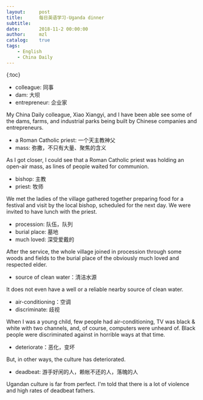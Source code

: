 ```yaml
---
layout:     post
title:      每日英语学习-Uganda dinner
subtitle:   
date:       2018-11-2 00:00:00
author:     mzl
catalog:    true
tags:
    - English
    - China Daily
---
```


{:toc}

* colleague: 同事
* dam: 大坝
* entrepreneur: 企业家

My China Daily colleague, Xiao Xiangyi, and I have been able see some of the dams, farms, and industrial parks being built by Chinese companies and entrepreneurs.

* a Roman Catholic priest: 一个天主教神父
* mass: 弥撒，不只有大量、聚焦的含义

As I got closer, I could see that a Roman Catholic priest was holding an open-air mass, as lines of people waited for communion.

* bishop: 主教
* priest: 牧师

We met the ladies of the village gathered together preparing food for a festival and visit by the local bishop, scheduled for the next day. We were invited to have lunch with the priest.

* procession: 队伍，队列
* burial place: 墓地
* much loved: 深受爱戴的

After the service, the whole village joined in procession through some woods and fields to the burial place of the obviously much loved and respected elder.

* source of clean water：清洁水源

It does not even have a well or a reliable nearby source of clean water.

* air-conditioning：空调
* discriminate: 歧视

When I was a young child, few people had air-conditioning, TV was black & white with two channels, and, of course, computers were unheard of. Black people were discriminated against in horrible ways at that time.

* deteriorate：恶化，变坏

But, in other ways, the culture has deteriorated.  

* deadbeat: 游手好闲的人，赖帐不还的人，落魄的人

Ugandan culture is far from perfect. I'm told that there is a lot of violence and high rates of deadbeat fathers. 